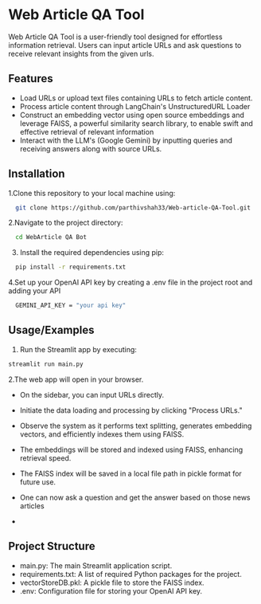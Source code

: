
# Web Article QA Tool 

Web Article QA Tool is a user-friendly tool designed for effortless information retrieval. Users can input article URLs and ask questions to receive relevant insights from the given urls.

## Features

- Load URLs or upload text files containing URLs to fetch article content.
- Process article content through LangChain's UnstructuredURL Loader
- Construct an embedding vector using open source embeddings and leverage FAISS, a powerful similarity search library, to enable swift and effective retrieval of relevant information
- Interact with the LLM's (Google Gemini) by inputting queries and receiving answers along with source URLs.


## Installation

1.Clone this repository to your local machine using:

```bash
  git clone https://github.com/parthivshah33/Web-article-QA-Tool.git
```
2.Navigate to the project directory:

```bash
  cd WebArticle QA Bot
```
3. Install the required dependencies using pip:

```bash
  pip install -r requirements.txt
```
4.Set up your OpenAI API key by creating a .env file in the project root and adding your API

```bash
  GEMINI_API_KEY = "your api key"
```
## Usage/Examples

1. Run the Streamlit app by executing:
```bash
streamlit run main.py

```

2.The web app will open in your browser.

- On the sidebar, you can input URLs directly.

- Initiate the data loading and processing by clicking "Process URLs."

- Observe the system as it performs text splitting, generates embedding vectors, and efficiently indexes them using FAISS.

- The embeddings will be stored and indexed using FAISS, enhancing retrieval speed.

- The FAISS index will be saved in a local file path in pickle format for future use.
- One can now ask a question and get the answer based on those news articles
- 
## Project Structure

- main.py: The main Streamlit application script.
- requirements.txt: A list of required Python packages for the project.
- vectorStoreDB.pkl: A pickle file to store the FAISS index.
- .env: Configuration file for storing your OpenAI API key.
